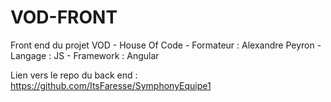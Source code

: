 # VOD-FRONT
Front end du projet VOD - House Of Code - Formateur : Alexandre Peyron - Langage : JS - Framework : Angular

Lien vers le repo du back end : <a href="https://github.com/ItsFaresse/SymphonyEquipe1">https://github.com/ItsFaresse/SymphonyEquipe1</a>
